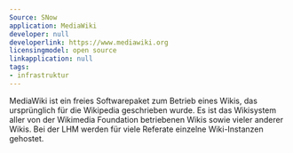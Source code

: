 ```yaml
---
Source: SNow
application: MediaWiki
developer: null
developerlink: https://www.mediawiki.org
licensingmodel: open source
linkapplication: null
tags:
- infrastruktur
---
```

MediaWiki ist ein freies Softwarepaket zum Betrieb eines Wikis, das ursprünglich für die Wikipedia geschrieben wurde. Es ist das Wikisystem aller von der Wikimedia Foundation betriebenen Wikis sowie vieler anderer Wikis. Bei der LHM werden für viele Referate einzelne Wiki-Instanzen gehostet. 
